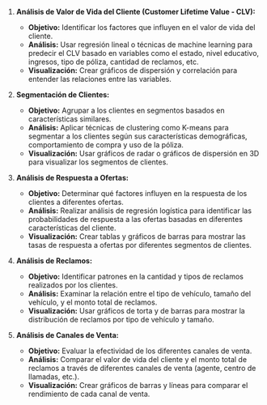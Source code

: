 1. **Análisis de Valor de Vida del Cliente (Customer Lifetime Value - CLV):**
   - **Objetivo:** Identificar los factores que influyen en el valor de vida del cliente.
   - **Análisis:** Usar regresión lineal o técnicas de machine learning para predecir el CLV basado en variables como el estado, nivel educativo, ingresos, tipo de póliza, cantidad de reclamos, etc.
   - **Visualización:** Crear gráficos de dispersión y correlación para entender las relaciones entre las variables.

2. **Segmentación de Clientes:**
   - **Objetivo:** Agrupar a los clientes en segmentos basados en características similares.
   - **Análisis:** Aplicar técnicas de clustering como K-means para segmentar a los clientes según sus características demográficas, comportamiento de compra y uso de la póliza.
   - **Visualización:** Usar gráficos de radar o gráficos de dispersión en 3D para visualizar los segmentos de clientes.

3. **Análisis de Respuesta a Ofertas:**
   - **Objetivo:** Determinar qué factores influyen en la respuesta de los clientes a diferentes ofertas.
   - **Análisis:** Realizar análisis de regresión logística para identificar las probabilidades de respuesta a las ofertas basadas en diferentes características del cliente.
   - **Visualización:** Crear tablas y gráficos de barras para mostrar las tasas de respuesta a ofertas por diferentes segmentos de clientes.

4. **Análisis de Reclamos:**
   - **Objetivo:** Identificar patrones en la cantidad y tipos de reclamos realizados por los clientes.
   - **Análisis:** Examinar la relación entre el tipo de vehículo, tamaño del vehículo, y el monto total de reclamos.
   - **Visualización:** Usar gráficos de torta y de barras para mostrar la distribución de reclamos por tipo de vehículo y tamaño.

5. **Análisis de Canales de Venta:**
   - **Objetivo:** Evaluar la efectividad de los diferentes canales de venta.
   - **Análisis:** Comparar el valor de vida del cliente y el monto total de reclamos a través de diferentes canales de venta (agente, centro de llamadas, etc.).
   - **Visualización:** Crear gráficos de barras y líneas para comparar el rendimiento de cada canal de venta.

